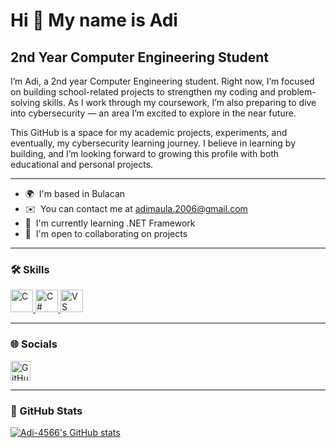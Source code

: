 Hi 👋 My name is Adi
====================

2nd Year Computer Engineering Student
-------------------------------------

I’m Adi, a 2nd year Computer Engineering student. Right now, I’m focused on building school-related projects to strengthen my coding and problem-solving skills. As I work through my coursework, I’m also preparing to dive into cybersecurity — an area I’m excited to explore in the near future.

This GitHub is a space for my academic projects, experiments, and eventually, my cybersecurity learning journey. I believe in learning by building, and I’m looking forward to growing this profile with both educational and personal projects.

---

- 🌍  I'm based in Bulacan  
- ✉️  You can contact me at [adimaula.2006@gmail.com](mailto:adimaula.2006@gmail.com)  
- 🧠  I'm currently learning .NET Framework  
- 🤝  I'm open to collaborating on projects  

---

### 🛠 Skills

<p align="left">
  <a href="https://docs.microsoft.com/en-us/cpp/?view=msvc-170" target="_blank" rel="noreferrer">
    <img src="https://raw.githubusercontent.com/danielcranney/readme-generator/main/public/icons/skills/c-colored.svg" width="36" height="36" alt="C" title="C"/>
  </a>
  <a href="https://docs.microsoft.com/en-us/dotnet/csharp/" target="_blank" rel="noreferrer">
    <img src="https://raw.githubusercontent.com/danielcranney/readme-generator/main/public/icons/skills/csharp-colored.svg" width="36" height="36" alt="C#" title="C#"/>
  </a>
  <a href="https://code.visualstudio.com/" target="_blank" rel="noreferrer">
    <img src="https://raw.githubusercontent.com/danielcranney/readme-generator/main/public/icons/skills/visualstudiocode-colored.svg" width="36" height="36" alt="VS Code" title="VS Code"/>
  </a>
</p>

---

### 🌐 Socials

<p align="left">
  <a href="https://github.com/Adi-4566" target="_blank" rel="noreferrer">
    <picture>
      <source media="(prefers-color-scheme: dark)" srcset="https://raw.githubusercontent.com/danielcranney/readme-generator/main/public/icons/socials/github-dark.svg" />
      <source media="(prefers-color-scheme: light)" srcset="https://raw.githubusercontent.com/danielcranney/readme-generator/main/public/icons/socials/github.svg" />
      <img src="https://raw.githubusercontent.com/danielcranney/readme-generator/main/public/icons/socials/github.svg" width="32" height="32" alt="GitHub" title="GitHub" />
    </picture>
  </a>
</p>

---

### 🧰 GitHub Stats

<a href="https://github.com/Adi-4566">
  <img src="https://github-readme-stats.vercel.app/api?username=Adi-4566&show_icons=true&count_private=true&title_color=0891b2&text_color=ffffff&icon_color=0891b2&bg_color=1c1917&hide_border=true" alt="Adi-4566's GitHub stats" />
</a>
